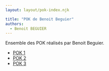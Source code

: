 ```yaml
---
layout: layout/pok-index.njk

title: "POK de Benoit Beguier"
authors:
  - Benoit BEGUIER
---
```


Ensemble des POK réalisés par Benoit Beguier.

* [POK 1](./temps-1)
* [POK 2](./temps-2)
* [POK 3](./temps-3)
